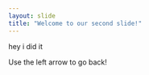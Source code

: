 ```yaml
---
layout: slide
title: "Welcome to our second slide!"
---
```

hey i did it


Use the left arrow to go back!
